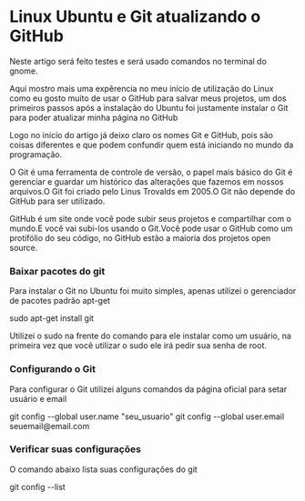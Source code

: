 <h1>Linux Ubuntu e Git atualizando o GitHub</h1>
<p>Neste artigo será feito testes e será usado comandos no terminal do gnome.</p>
<p>Aqui mostro mais uma expêrencia no meu início de utilização do Linux como eu gosto muito de usar o GitHub para salvar meus projetos,
um dos primeiros passos após a instalação do Ubuntu foi justamente instalar o Git para poder atualizar minha página no GitHub</p>
<p>Logo no início do artigo já deixo claro os nomes Git e GitHub, pois são coisas diferentes e que podem confundir quem está iniciando no mundo da programação.</p>
<p>O Git é uma ferramenta de controle de versão, o papel mais básico do Git é gerenciar e guardar um histórico das 
alterações que fazemos em nossos arquivos.O Git foi criado pelo Linus Trovalds em 2005.O Git não depende do GitHub para ser utilizado.</p>
<p>GitHub é um site onde você pode subir seus projetos e compartilhar com o mundo.E você vai subi-los usando o Git.Você pode usar o GitHub como um protifólio do seu código, no GitHub estão a maioria dos projetos open source.</p>
<h3>Baixar pacotes do git</h3>
<p>Para instalar o Git no Ubuntu foi muito simples, apenas utilizei o gerenciador de pacotes padrão apt-get</p>
<p>sudo apt-get install git </p>
<p>Utilizei o sudo na frente do comando para ele instalar como um usuário, na primeira vez que você utilizar o sudo ele irá pedir sua senha de root. </p>
<h3>Configurando o Git</h3>
<p>Para configurar o Git utilizei alguns comandos da página oficial para setar usuário e email</p>
<p>git config --global user.name "seu_usuario"
 git config --global user.email seuemail@email.com</p>
<h3>Verificar suas configurações</h3>
<p>O comando abaixo lista suas configurações do git</p>
<p>git config --list</p>

